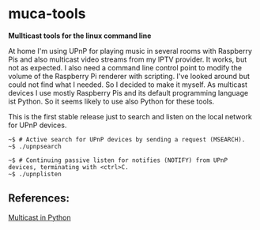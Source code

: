 # muca-tools
**Mullticast tools for the linux command line**

At home I'm using UPnP for playing music in several rooms with Raspberry Pis and also multicast video streams from my IPTV provider. It works, but not as expected. I also need a command line control point to modify the volume of the Raspberry Pi renderer with scripting. I've looked around but could not find what I needed. So I decided to make it myself. As multicast devices I use mostly Raspberry Pis and its default programming language ist Python. So it seems likely to use also Python for these tools.

This is the first stable release just to search and listen on the local network for UPnP devices.
```
~$ # Active search for UPnP devices by sending a request (MSEARCH).
~$ ./upnpsearch

~$ # Continuing passive listen for notifies (NOTIFY) from UPnP devices, terminating with <ctrl>C.
~$ ./upnplisten
```
## References:
[Multicast in Python](https://stackoverflow.com/q/603852/5014688)
